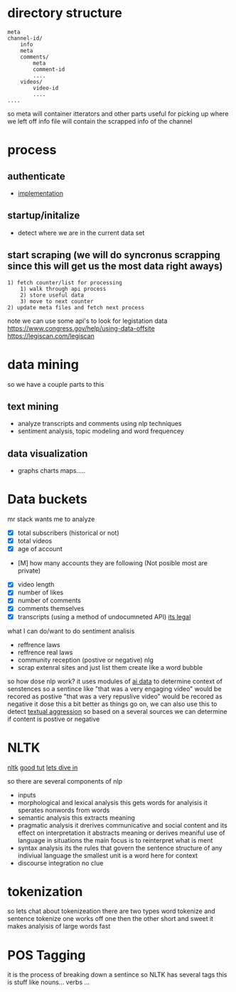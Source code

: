 
# directory structure
```
meta
channel-id/
    info
    meta
    comments/
        meta
        comment-id
        ....
    videos/
        video-id
        ....
....
```
so meta will container itterators and other parts useful for picking up where we left off
info file will contain the scrapped info of the channel

# process
## authenticate
- [implementation](https://developers.google.com/identity/protocols/oauth2/service-account#python)
## startup/initalize
- detect where we are in the current data set
## start scraping (we will do syncronus scrapping since this will get us the most data right aways)
    1) fetch counter/list for processing 
        1) walk through api process
        2) store useful data 
        3) move to next counter
    2) update meta files and fetch next process


note we can use some api's to look for legistation data
https://www.congress.gov/help/using-data-offsite
https://legiscan.com/legiscan

# data mining
so we have a couple parts to this 
## text mining 
- analyze transcripts and comments using nlp techniques 
- sentiment analysis, topic modeling and word frequencey 
## data visualization 
- graphs charts maps.....

# Data buckets
mr stack wants me to analyze
- [x] total subscribers (historical or not)
- [x] total videos
- [x] age of account
- [M] how many accounts they are following (Not posible most are private)
- [x] video length
- [x] number of likes
- [x] number of comments
- [x] comments themselves
- [X] transcripts (using a method of undocumneted API) [its legal](https://www.google.com/url?sa=t&rct=j&q=&esrc=s&source=web&cd=&cad=rja&uact=8&ved=2ahUKEwjp3NXLx_L8AhWPnokEHSzCALMQFnoECBUQAw&url=https%3A%2F%2Fresearch.aimultiple.com%2Fscraping-youtube%2F&usg=AOvVaw2Es6fchzqR6aNXUtHnHnP7)

what I can do/want to do
sentiment analisis
- reffrence laws
- reffrence real laws
- community reception (postive or negative)
    nlg
- scrap extenral sites and just list them
    create like a word bubble

so how dose nlp work?
it uses modules of [ai data](https://www.nltk.org/nltk_data/)
to determine context of senstences so a sentince like 
"that was a very engaging video" would be recored as postive 
"that was a very repuslive video" would be recored as negative
it dose this a bit better as things go on,
we can also use this to detect [textual aggression](https://aclanthology.org/W18-4421.pdf)
so based on a several sources we can determine if content is postive or negative

# NLTK
[nltk](https://www.nltk.org/)
[good tut](https://realpython.com/python-nltk-sentiment-analysis/#getting-started-with-nltk)
[lets dive in](https://www.guru99.com/nlp-tutorial.html)

so there are several components of nlp
- inputs 
- morphological and lexical analysis
    this gets words for analyisis it sperates nonwords from words
- semantic analysis
    this extracts meaning
- pragmatic analysis
    it drerives communicative and social content and its effect on interpretation
    it abstracts meaning or derives meaniful use of language in situations
    the main focus is to reinterpret what is ment
- syntax analysis
    its the rules that govern the sentence structure of any indiviual language
    the smallest unit is a word here for context
- discourse integration
    no clue

# tokenization
so lets chat about tokenizeation 
there are two types 
word tokenize and sentence tokenize 
one works off one then the other
short and sweet it makes analyisis of large words fast

# POS Tagging
it is the process of breaking down a sentince
so NLTK has several tags this is stuff like
nouns... verbs ...




